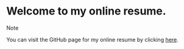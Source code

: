 # Welcome to my online resume.
> [!NOTE]
> You can visit the GitHub page for my online resume by clicking [here](https://efe-yagdir.github.io/portfolio/).
